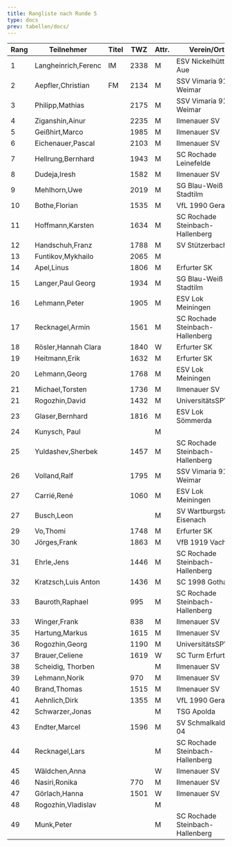 ```yaml
---
title: Rangliste nach Runde 5
type: docs
prev: tabellen/docs/
---
```


| Rang | Teilnehmer          | Titel | TWZ  | Attr. | Verein/Ort                      | Land | S   | R   | V   | Punkte | Buchholz | SoBerg |
| ---- | ------------------- | ----- | ---- | ----- | ------------------------------- | ---- | --- | --- | --- | ------ | -------- | ------ |
| 1    | Langheinrich,Ferenc | IM    | 2338 | M     | ESV Nickelhütte Aue             | GER  | 4   | 1   | 0   | 4.5    | 17.0     | 14.75  |
| 2    | Aepfler,Christian   | FM    | 2134 | M     | SSV Vimaria 91 Weimar           | GER  | 4   | 1   | 0   | 4.5    | 15.5     | 13.25  |
| 3    | Philipp,Mathias     |       | 2175 | M     | SSV Vimaria 91 Weimar           | GER  | 4   | 0   | 1   | 4.0    | 19.0     | 14.50  |
| 4    | Ziganshin,Ainur     |       | 2235 | M     | Ilmenauer SV                    | RUS  | 4   | 0   | 1   | 4.0    | 17.5     | 13.50  |
| 5    | Geißhirt,Marco      |       | 1985 | M     | Ilmenauer SV                    | GER  | 4   | 0   | 1   | 4.0    | 15.5     | 11.50  |
| 6    | Eichenauer,Pascal   |       | 2103 | M     | Ilmenauer SV                    | GER  | 4   | 0   | 1   | 4.0    | 13.0     | 9.00   |
| 7    | Hellrung,Bernhard   |       | 1943 | M     | SC Rochade Leinefelde           | GER  | 3   | 1   | 1   | 3.5    | 15.0     | 9.25   |
| 8    | Dudeja,Iresh        |       | 1582 | M     | Ilmenauer SV                    | IND  | 3   | 1   | 1   | 3.5    | 14.5     | 8.75   |
| 9    | Mehlhorn,Uwe        |       | 2019 | M     | SG Blau-Weiß Stadtilm           | GER  | 3   | 1   | 1   | 3.5    | 14.0     | 8.75   |
| 10   | Bothe,Florian       |       | 1535 | M     | VfL 1990 Gera                   | GER  | 3   | 1   | 1   | 3.5    | 11.5     | 6.00   |
| 11   | Hoffmann,Karsten    |       | 1634 | M     | SC Rochade Steinbach-Hallenberg | GER  | 3   | 1   | 1   | 3.5    | 11.0     | 5.75   |
| 12   | Handschuh,Franz     |       | 1788 | M     | SV Stützerbach                  | GER  | 2   | 2   | 1   | 3.0    | 15.5     | 7.75   |
| 13   | Funtikov,Mykhailo   |       | 2065 | M     |                                 | UKR  | 3   | 0   | 2   | 3.0    | 15.0     | 7.00   |
| 14   | Apel,Linus          |       | 1806 | M     | Erfurter SK                     | GER  | 3   | 0   | 2   | 3.0    | 14.0     | 7.00   |
| 15   | Langer,Paul Georg   |       | 1934 | M     | SG Blau-Weiß Stadtilm           | GER  | 3   | 0   | 2   | 3.0    | 13.5     | 6.00   |
| 16   | Lehmann,Peter       |       | 1905 | M     | ESV Lok Meiningen               | GER  | 3   | 0   | 2   | 3.0    | 13.5     | 5.00   |
| 17   | Recknagel,Armin     |       | 1561 | M     | SC Rochade Steinbach-Hallenberg | GER  | 3   | 0   | 2   | 3.0    | 13.0     | 6.00   |
| 18   | Rösler,Hannah Clara |       | 1840 | W     | Erfurter SK                     | GER  | 3   | 0   | 2   | 3.0    | 13.0     | 5.00   |
| 19   | Heitmann,Erik       |       | 1632 | M     | Erfurter SK                     | GER  | 2   | 2   | 1   | 3.0    | 11.0     | 7.00   |
| 20   | Lehmann,Georg       |       | 1768 | M     | ESV Lok Meiningen               | GER  | 2   | 1   | 2   | 2.5    | 14.5     | 5.75   |
| 21   | Michael,Torsten     |       | 1736 | M     | Ilmenauer SV                    | GER  | 2   | 1   | 2   | 2.5    | 13.0     | 4.25   |
| 21   | Rogozhin,David      |       | 1432 | M     | UniversitätsSPVER               | GER  | 2   | 1   | 2   | 2.5    | 13.0     | 4.25   |
| 23   | Glaser,Bernhard     |       | 1816 | M     | ESV Lok Sömmerda                | GER  | 0   | 5   | 0   | 2.5    | 12.0     | 6.00   |
| 24   | Kunysch, Paul       |       |      | M     |                                 | GER  | 2   | 1   | 2   | 2.5    | 11.0     | 4.75   |
| 25   | Yuldashev,Sherbek   |       | 1457 | M     | SC Rochade Steinbach-Hallenberg | GER  | 1   | 3   | 1   | 2.5    | 11.0     | 4.25   |
| 26   | Volland,Ralf        |       | 1795 | M     | SSV Vimaria 91 Weimar           | GER  | 1   | 3   | 1   | 2.5    | 11.0     | 4.00   |
| 27   | Carrié,René         |       | 1060 | M     | ESV Lok Meiningen               | GER  | 2   | 1   | 2   | 2.5    | 10.0     | 3.25   |
| 27   | Busch,Leon          |       |      | M     | SV Wartburgstadt Eisenach       | GER  | 2   | 1   | 2   | 2.5    | 10.0     | 3.25   |
| 29   | Vo,Thomi            |       | 1748 | M     | Erfurter SK                     | GER  | 2   | 1   | 2   | 2.5    | 8.0      | 2.25   |
| 30   | Jörges,Frank        |       | 1863 | M     | VfB 1919 Vacha                  | GER  | 2   | 0   | 3   | 2.0    | 16.5     | 4.50   |
| 31   | Ehrle,Jens          |       | 1446 | M     | SC Rochade Steinbach-Hallenberg | GER  | 2   | 0   | 3   | 2.0    | 13.0     | 3.50   |
| 32   | Kratzsch,Luis Anton |       | 1436 | M     | SC 1998 Gotha                   | GER  | 1   | 2   | 2   | 2.0    | 12.5     | 2.75   |
| 33   | Bauroth,Raphael     |       | 995  | M     | SC Rochade Steinbach-Hallenberg | GER  | 2   | 0   | 3   | 2.0    | 12.0     | 3.00   |
| 33   | Winger,Frank        |       | 838  | M     | Ilmenauer SV                    | GER  | 2   | 0   | 3   | 2.0    | 12.0     | 3.00   |
| 35   | Hartung,Markus      |       | 1615 | M     | Ilmenauer SV                    | GER  | 2   | 0   | 0   | 2.0    | 10.0     | 2.50   |
| 36   | Rogozhin,Georg      |       | 1190 | M     | UniversitätsSPVER               | GER  | 2   | 0   | 3   | 2.0    | 10.0     | 1.00   |
| 37   | Brauer,Celiene      |       | 1619 | W     | SC Turm Erfurt                  | GER  | 1   | 2   | 2   | 2.0    | 9.0      | 3.00   |
| 38   | Scheidig, Thorben   |       |      | M     | Ilmenauer SV                    | GER  | 1   | 1   | 3   | 1.5    | 14.5     | 4.25   |
| 39   | Lehmann,Norik       |       | 970  | M     | Ilmenauer SV                    | GER  | 1   | 1   | 3   | 1.5    | 12.5     | 2.75   |
| 40   | Brand,Thomas        |       | 1515 | M     | Ilmenauer SV                    | GER  | 1   | 1   | 3   | 1.5    | 12.5     | 2.25   |
| 41   | Aehnlich,Dirk       |       | 1355 | M     | VfL 1990 Gera                   | GER  | 1   | 1   | 3   | 1.5    | 10.0     | 1.75   |
| 42   | Schwarzer,Jonas     |       |      | M     | TSG Apolda                      | GER  | 1   | 1   | 3   | 1.5    | 9.0      | 1.50   |
| 43   | Endter,Marcel       |       | 1596 | M     | SV Schmalkalden 04              | GER  | 1   | 0   | 4   | 1.0    | 13.0     | 1.00   |
| 44   | Recknagel,Lars      |       |      | M     | SC Rochade Steinbach-Hallenberg | GER  | 1   | 0   | 4   | 1.0    | 9.0      | 0.00   |
| 45   | Wäldchen,Anna       |       |      | W     | Ilmenauer SV                    | GER  | 1   | 0   | 4   | 1.0    | 8.5      | 1.00   |
| 46   | Nasiri,Ronika       |       | 770  | M     | Ilmenauer SV                    | GER  | 1   | 0   | 4   | 1.0    | 8.5      | 0.00   |
| 47   | Görlach,Hanna       |       | 1501 | W     | Ilmenauer SV                    | GER  | 0   | 1   | 2   | 0.5    | 12.0     | 1.25   |
| 48   | Rogozhin,Vladislav  |       |      | M     |                                 | GER  | 0   | 1   | 4   | 0.5    | 11.5     | 0.75   |
| 49   | Munk,Peter          |       |      | M     | SC Rochade Steinbach-Hallenberg | GER  | 0   | 0   | 5   | 0.0    | 8.5      | 0.00   |
